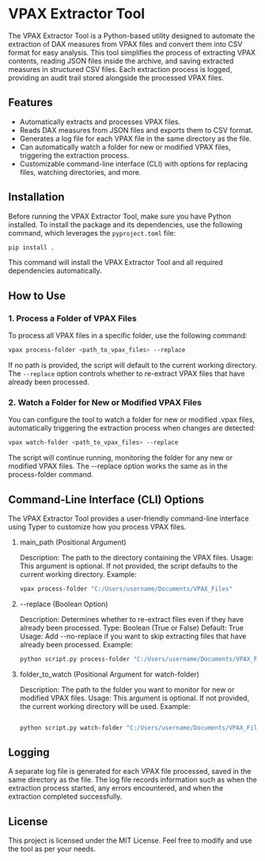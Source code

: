 # VPAX Extractor Tool

The VPAX Extractor Tool is a Python-based utility designed to automate the extraction of DAX measures from VPAX files and convert them into CSV format for easy analysis. This tool simplifies the process of extracting VPAX contents, reading JSON files inside the archive, and saving extracted measures in structured CSV files. Each extraction process is logged, providing an audit trail stored alongside the processed VPAX files.

## Features
- Automatically extracts and processes VPAX files.
- Reads DAX measures from JSON files and exports them to CSV format.
- Generates a log file for each VPAX file in the same directory as the file.
- Can automatically watch a folder for new or modified VPAX files, triggering the extraction process.
- Customizable command-line interface (CLI) with options for replacing files, watching directories, and more.

## Installation

Before running the VPAX Extractor Tool, make sure you have Python installed. To install the package and its dependencies, use the following command, which leverages the `pyproject.toml` file:

```bash
pip install .
```

This command will install the VPAX Extractor Tool and all required dependencies automatically.

## How to Use

### 1. Process a Folder of VPAX Files

To process all VPAX files in a specific folder, use the following command:

```bash
vpax process-folder <path_to_vpax_files> --replace
```

If no path is provided, the script will default to the current working directory.
The `--replace` option controls whether to re-extract VPAX files that have already been processed.

### 2. Watch a Folder for New or Modified VPAX Files

You can configure the tool to watch a folder for new or modified .vpax files, automatically triggering the extraction process when changes are detected:

```bash
vpax watch-folder <path_to_vpax_files> --replace
```

The script will continue running, monitoring the folder for any new or modified VPAX files.
The --replace option works the same as in the process-folder command.

## Command-Line Interface (CLI) Options

The VPAX Extractor Tool provides a user-friendly command-line interface using Typer to customize how you process VPAX files.

1. main_path (Positional Argument)

    Description: The path to the directory containing the VPAX files.
    Usage: This argument is optional. If not provided, the script defaults to the current working directory.
    Example:

    ```bash
    vpax process-folder "C:/Users/username/Documents/VPAX_Files"
    ```

2. --replace (Boolean Option)

    Description: Determines whether to re-extract files even if they have already been processed.
    Type: Boolean (True or False)
    Default: True
    Usage: Add --no-replace if you want to skip extracting files that have already been processed.
    Example:

    ```bash
    python script.py process-folder "C:/Users/username/Documents/VPAX_Files" --no-replace
    ```

3. folder_to_watch (Positional Argument for watch-folder)

    Description: The path to the folder you want to monitor for new or modified VPAX files.
    Usage: This argument is optional. If not provided, the current working directory will be used.
    Example:

    ```bash

    python script.py watch-folder "C:/Users/username/Documents/VPAX_Files"
    ```

## Logging

A separate log file is generated for each VPAX file processed, saved in the same directory as the file.
The log file records information such as when the extraction process started, any errors encountered, and when the extraction completed successfully.

## License

This project is licensed under the MIT License. Feel free to modify and use the tool as per your needs.